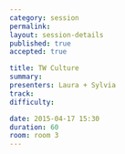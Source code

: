 ```yaml
---
category: session
permalink: 
layout: session-details
published: true
accepted: true

title: TW Culture
summary: 
presenters: Laura + Sylvia
track:
difficulty:

date: 2015-04-17 15:30
duration: 60
room: room 3
---
```

